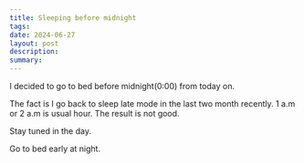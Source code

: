 ```yaml
---
title: Sleeping before midnight
tags: 
date: 2024-06-27
layout: post
description: 
summary:
---
```


I decided to go to bed before midnight(0:00) from today on. 

The fact is I go back to sleep late mode in the last two month recently. 1 a.m or 2 a.m is usual hour. The result is not good. 

Stay tuned in the day. 

Go to bed early at night.


